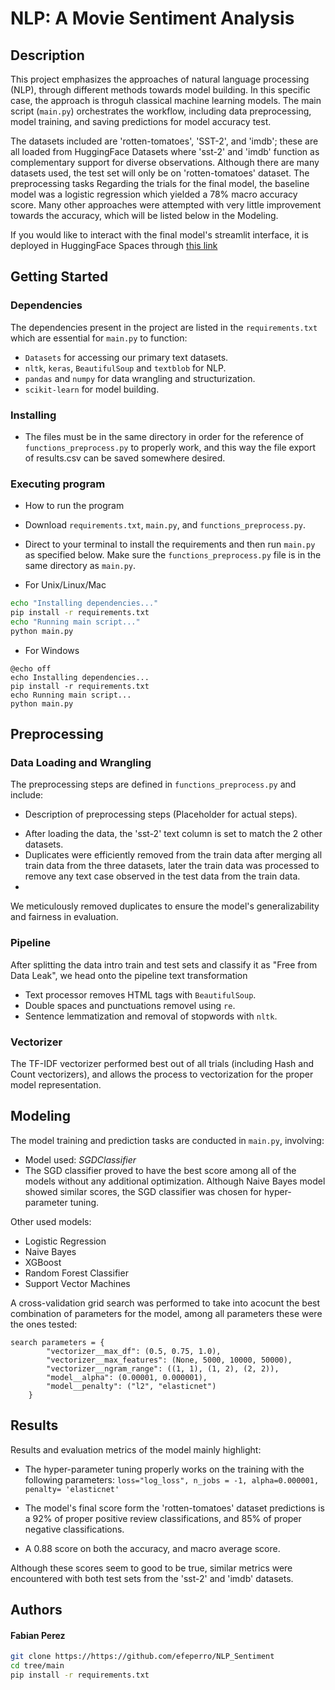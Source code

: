
# NLP: A Movie Sentiment Analysis

## Description

This project emphasizes the approaches of natural language processing (NLP), through different methods towards model building. In this specific case, the approach is throguh classical machine learning models. The main script (`main.py`) orchestrates the workflow, including data preprocessing, model training, and saving predictions for model accuracy test. 

The datasets included are 'rotten-tomatoes', 'SST-2', and 'imdb'; these are all loaded from HuggingFace Datasets where 'sst-2' and 'imdb' function as complementary support for diverse observations. Although there are many datasets used, the test set will only be on 'rotten-tomatoes' dataset.
The preprocessing tasks Regarding the trials for the final model, the baseline model was a logistic regression which yielded a 78% macro accuracy score. Many other approaches were attempted with very little improvement towards the accuracy, which will be listed below in the Modeling.

If you would like to interact with the final model's streamlit interface, it is deployed in HuggingFace Spaces through [this link](https://huggingface.co/spaces/efeperro/Movie_Analyzer)

## Getting Started

### Dependencies

The dependencies present in the project are listed in the `requirements.txt` which are essential for `main.py` to function:

* `Datasets` for accessing our primary text datasets.
* `nltk`, `keras`, `BeautifulSoup` and `textblob` for NLP.
* `pandas` and `numpy` for data wrangling and structurization.
* `scikit-learn` for model building.

### Installing

- The files must be in the same directory in order for the reference of `functions_preprocess.py` to properly work, and this way the file export of results.csv can be saved somewhere desired.

### Executing program

- How to run the program
* Download `requirements.txt`, `main.py`, and `functions_preprocess.py`.
* Direct to your terminal to install the requirements and then run `main.py` as specified below. Make sure the `functions_preprocess.py` file is in the same directory as `main.py`.

* For Unix/Linux/Mac
```bash
echo "Installing dependencies..."
pip install -r requirements.txt
echo "Running main script..."
python main.py
```

* For Windows
```batch
@echo off
echo Installing dependencies...
pip install -r requirements.txt
echo Running main script...
python main.py
```


## Preprocessing

### Data Loading and Wrangling
The preprocessing steps are defined in `functions_preprocess.py` and include:

- Description of preprocessing steps (Placeholder for actual steps).
* After loading the data, the 'sst-2' text column is set to match the 2 other datasets.
* Duplicates were efficiently removed from the train data after merging all train data from the three datasets, later the train data was processed to remove any text case observed in the test data from the train data.
* 

 We meticulously removed duplicates to ensure the model's generalizability and fairness in evaluation.

### Pipeline

After splitting the data intro train and test sets and classify it as "Free from Data Leak", we head onto the pipeline text transformation

* Text processor removes HTML tags with `BeautifulSoup`.
* Double spaces and punctuations removel using `re`.
* Sentence lemmatization and removal of stopwords with `nltk`.

### Vectorizer

The TF-IDF vectorizer performed best out of all trials (including Hash and Count vectorizers), and allows the process to vectorization for the proper model representation.

## Modeling

The model training and prediction tasks are conducted in `main.py`, involving:

- Model used: *SGDClassifier*
- The SGD classifier proved to have the best score among all of the models without any additional optimization. Although Naive Bayes model showed similar scores, the SGD classifier was chosen for hyper-parameter tuning.

Other used models:
- Logistic Regression
- Naive Bayes
- XGBoost
- Random Forest Classifier
- Support Vector Machines

A cross-validation grid search was performed to take into acocunt the best combination of parameters for the model, among all parameters these were the ones tested:

```
search parameters = {
        "vectorizer__max_df": (0.5, 0.75, 1.0),
        "vectorizer__max_features": (None, 5000, 10000, 50000),
        "vectorizer__ngram_range": ((1, 1), (1, 2), (2, 2)),
        "model__alpha": (0.00001, 0.000001),
        "model__penalty": ("l2", "elasticnet")
    }
```

## Results

Results and evaluation metrics of the model mainly highlight:

- The hyper-parameter tuning properly works on the training with the following parameters: `loss="log_loss", n_jobs = -1, alpha=0.000001, penalty= 'elasticnet'`

- The model's final score form the 'rotten-tomatoes' dataset predictions is a 92% of proper positive review classifications, and 85% of proper negative classifications.
- A 0.88 score on both the accuracy, and macro average score.

Although these scores seem to good to be true, similar metrics were encountered with both test sets from the 'sst-2' and 'imdb' datasets.

## Authors

#### Fabian Perez


```bash
git clone https://https://github.com/efeperro/NLP_Sentiment
cd tree/main
pip install -r requirements.txt
